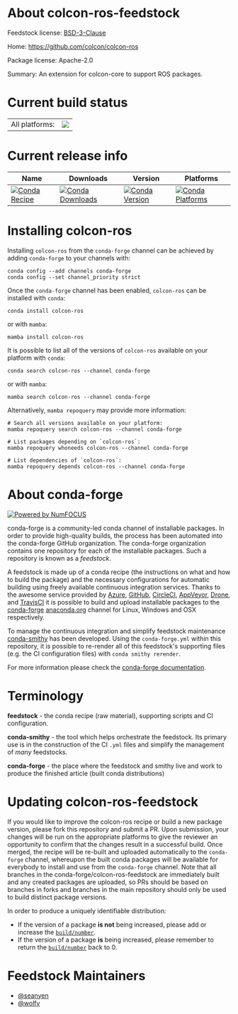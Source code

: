 About colcon-ros-feedstock
==========================

Feedstock license: [BSD-3-Clause](https://github.com/conda-forge/colcon-ros-feedstock/blob/main/LICENSE.txt)

Home: https://github.com/colcon/colcon-ros

Package license: Apache-2.0

Summary: An extension for colcon-core to support ROS packages.


Current build status
====================


<table><tr><td>All platforms:</td>
    <td>
      <a href="https://dev.azure.com/conda-forge/feedstock-builds/_build/latest?definitionId=8124&branchName=main">
        <img src="https://dev.azure.com/conda-forge/feedstock-builds/_apis/build/status/colcon-ros-feedstock?branchName=main">
      </a>
    </td>
  </tr>
</table>

Current release info
====================

| Name | Downloads | Version | Platforms |
| --- | --- | --- | --- |
| [![Conda Recipe](https://img.shields.io/badge/recipe-colcon--ros-green.svg)](https://anaconda.org/conda-forge/colcon-ros) | [![Conda Downloads](https://img.shields.io/conda/dn/conda-forge/colcon-ros.svg)](https://anaconda.org/conda-forge/colcon-ros) | [![Conda Version](https://img.shields.io/conda/vn/conda-forge/colcon-ros.svg)](https://anaconda.org/conda-forge/colcon-ros) | [![Conda Platforms](https://img.shields.io/conda/pn/conda-forge/colcon-ros.svg)](https://anaconda.org/conda-forge/colcon-ros) |

Installing colcon-ros
=====================

Installing `colcon-ros` from the `conda-forge` channel can be achieved by adding `conda-forge` to your channels with:

```
conda config --add channels conda-forge
conda config --set channel_priority strict
```

Once the `conda-forge` channel has been enabled, `colcon-ros` can be installed with `conda`:

```
conda install colcon-ros
```

or with `mamba`:

```
mamba install colcon-ros
```

It is possible to list all of the versions of `colcon-ros` available on your platform with `conda`:

```
conda search colcon-ros --channel conda-forge
```

or with `mamba`:

```
mamba search colcon-ros --channel conda-forge
```

Alternatively, `mamba repoquery` may provide more information:

```
# Search all versions available on your platform:
mamba repoquery search colcon-ros --channel conda-forge

# List packages depending on `colcon-ros`:
mamba repoquery whoneeds colcon-ros --channel conda-forge

# List dependencies of `colcon-ros`:
mamba repoquery depends colcon-ros --channel conda-forge
```


About conda-forge
=================

[![Powered by
NumFOCUS](https://img.shields.io/badge/powered%20by-NumFOCUS-orange.svg?style=flat&colorA=E1523D&colorB=007D8A)](https://numfocus.org)

conda-forge is a community-led conda channel of installable packages.
In order to provide high-quality builds, the process has been automated into the
conda-forge GitHub organization. The conda-forge organization contains one repository
for each of the installable packages. Such a repository is known as a *feedstock*.

A feedstock is made up of a conda recipe (the instructions on what and how to build
the package) and the necessary configurations for automatic building using freely
available continuous integration services. Thanks to the awesome service provided by
[Azure](https://azure.microsoft.com/en-us/services/devops/), [GitHub](https://github.com/),
[CircleCI](https://circleci.com/), [AppVeyor](https://www.appveyor.com/),
[Drone](https://cloud.drone.io/welcome), and [TravisCI](https://travis-ci.com/)
it is possible to build and upload installable packages to the
[conda-forge](https://anaconda.org/conda-forge) [anaconda.org](https://anaconda.org/)
channel for Linux, Windows and OSX respectively.

To manage the continuous integration and simplify feedstock maintenance
[conda-smithy](https://github.com/conda-forge/conda-smithy) has been developed.
Using the ``conda-forge.yml`` within this repository, it is possible to re-render all of
this feedstock's supporting files (e.g. the CI configuration files) with ``conda smithy rerender``.

For more information please check the [conda-forge documentation](https://conda-forge.org/docs/).

Terminology
===========

**feedstock** - the conda recipe (raw material), supporting scripts and CI configuration.

**conda-smithy** - the tool which helps orchestrate the feedstock.
                   Its primary use is in the construction of the CI ``.yml`` files
                   and simplify the management of *many* feedstocks.

**conda-forge** - the place where the feedstock and smithy live and work to
                  produce the finished article (built conda distributions)


Updating colcon-ros-feedstock
=============================

If you would like to improve the colcon-ros recipe or build a new
package version, please fork this repository and submit a PR. Upon submission,
your changes will be run on the appropriate platforms to give the reviewer an
opportunity to confirm that the changes result in a successful build. Once
merged, the recipe will be re-built and uploaded automatically to the
`conda-forge` channel, whereupon the built conda packages will be available for
everybody to install and use from the `conda-forge` channel.
Note that all branches in the conda-forge/colcon-ros-feedstock are
immediately built and any created packages are uploaded, so PRs should be based
on branches in forks and branches in the main repository should only be used to
build distinct package versions.

In order to produce a uniquely identifiable distribution:
 * If the version of a package **is not** being increased, please add or increase
   the [``build/number``](https://docs.conda.io/projects/conda-build/en/latest/resources/define-metadata.html#build-number-and-string).
 * If the version of a package **is** being increased, please remember to return
   the [``build/number``](https://docs.conda.io/projects/conda-build/en/latest/resources/define-metadata.html#build-number-and-string)
   back to 0.

Feedstock Maintainers
=====================

* [@seanyen](https://github.com/seanyen/)
* [@wolfv](https://github.com/wolfv/)

